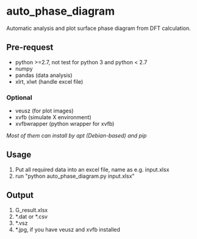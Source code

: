 # auto_phase_diagram
Automatic analysis and plot surface phase diagram from DFT calculation.

## Pre-request
* python >=2.7, not test for python 3 and python < 2.7
* numpy
* pandas (data analysis)
* xlrt, xlwt (handle excel file)

### Optional
* veusz (for plot images)
* xvfb (simulate X environment)
* xvfbwrapper (python wrapper for xvfb)

*Most of them can install by apt (Debian-based) and pip*
## Usage
1. Put all required data into an excel file, name as e.g. input.xlsx 
2. run "python auto_phase_diagram.py input.xlsx"

## Output
1. G_result.xlsx
2. \*.dat or \*.csv
3. \*.vsz
4. \*.jpg, if you have veusz and xvfb installed
